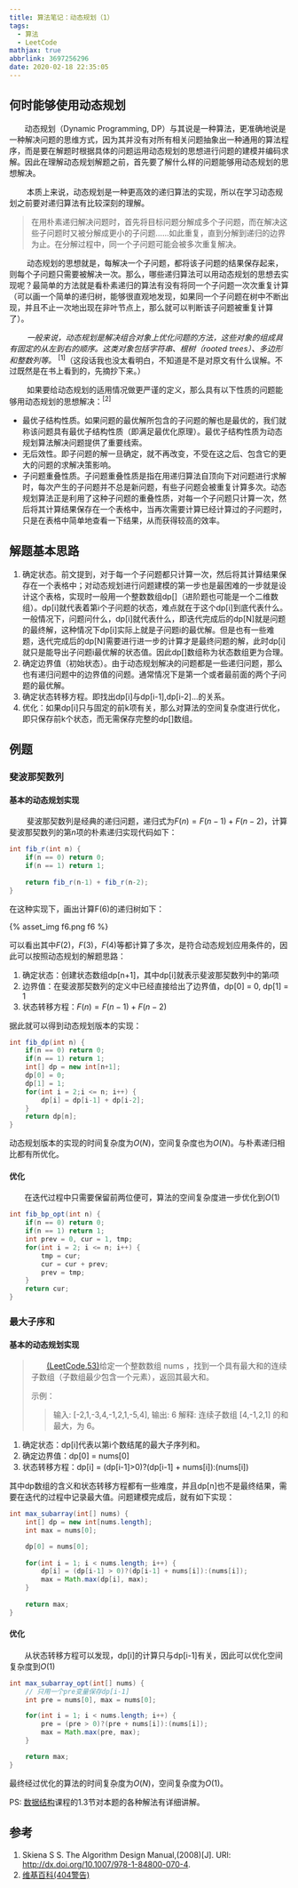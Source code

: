 ```yaml
---
title: 算法笔记：动态规划（1）
tags:
  - 算法
  - LeetCode
mathjax: true
abbrlink: 3697256296
date: 2020-02-18 22:35:05
---
```



## 何时能够使用动态规划

&#160; &#160; &#160; &#160;动态规划（Dynamic Programming, DP）与其说是一种算法，更准确地说是一种解决问题的思维方式，因为其并没有对所有相关问题抽象出一种通用的算法程序，而是要在解题时根据具体的问题运用动态规划的思想进行问题的建模并编码求解。因此在理解动态规划解题之前，首先要了解什么样的问题能够用动态规划的思想解决。

&#160; &#160; &#160; &#160; 本质上来说，动态规划是一种更高效的递归算法的实现，所以在学习动态规划之前要对递归算法有比较深刻的理解。

> 在用朴素递归解决问题时，首先将目标问题分解成多个子问题，而在解决这些子问题时又被分解成更小的子问题……如此重复，直到分解到递归的边界为止。在分解过程中，同一个子问题可能会被多次重复解决。

&#160; &#160; &#160; &#160; 动态规划的思想就是，每解决一个子问题，都将该子问题的结果保存起来，则每个子问题只需要被解决一次。那么，哪些递归算法可以用动态规划的思想去实现呢？最简单的方法就是看朴素递归的算法有没有将同一个子问题一次次重复计算（可以画一个简单的递归树，能够很直观地发现，如果同一个子问题在树中不断出现，并且不止一次地出现在非叶节点上，那么就可以判断该子问题被重复计算了）。

<!--more-->

&#160; &#160; &#160; &#160; *一般来说，动态规划是解决组合对象上优化问题的方法，这些对象的组成具有固定的从左到右的顺序。这类对象包括字符串、根树（rooted trees）、多边形和整数列等。* <sup>[1]</sup>（这段话我也没太看明白，不知道是不是对原文有什么误解。不过既然是在书上看到的，先摘抄下来。）

&#160; &#160; &#160; &#160; 如果要给动态规划的适用情况做更严谨的定义，那么具有以下性质的问题能够用动态规划的思想解决：<sup>[2]</sup>

* 最优子结构性质。如果问题的最优解所包含的子问题的解也是最优的，我们就称该问题具有最优子结构性质（即满足最优化原理）。最优子结构性质为动态规划算法解决问题提供了重要线索。
* 无后效性。即子问题的解一旦确定，就不再改变，不受在这之后、包含它的更大的问题的求解决策影响。
* 子问题重叠性质。子问题重叠性质是指在用递归算法自顶向下对问题进行求解时，每次产生的子问题并不总是新问题，有些子问题会被重复计算多次。动态规划算法正是利用了这种子问题的重叠性质，对每一个子问题只计算一次，然后将其计算结果保存在一个表格中，当再次需要计算已经计算过的子问题时，只是在表格中简单地查看一下结果，从而获得较高的效率。

## 解题基本思路

1. 确定状态。前文提到，对于每一个子问题都只计算一次，然后将其计算结果保存在一个表格中；对动态规划进行问题建模的第一步也是最困难的一步就是设计这个表格，实现时一般用一个整数数组dp[]（进阶题也可能是一个二维数组）。dp[i]就代表着第i个子问题的状态，难点就在于这个dp[i]到底代表什么。一般情况下，问题问什么，dp[i]就代表什么，即迭代完成后的dp[N]就是问题的最终解，这种情况下dp[i]实际上就是子问题i的最优解。但是也有一些难题，迭代完成后的dp[N]需要进行进一步的计算才是最终问题的解，此时dp[i]就只是能导出子问题i最优解的状态值。因此dp[]数组称为状态数组更为合理。
2. 确定边界值（初始状态）。由于动态规划解决的问题都是一些递归问题，那么也有递归问题中的边界值的问题。通常情况下是第一个或者最前面的两个子问题的最优解。
3. 确定状态转移方程。即找出dp[i]与dp[i-1],dp[i-2]...的关系。
4. 优化：如果dp[i]只与固定的前k项有关，那么对算法的空间复杂度进行优化，即只保存前k个状态，而无需保存完整的dp[]数组。

## 例题

### 斐波那契数列

#### 基本的动态规划实现

&#160; &#160; &#160; &#160; 斐波那契数列是经典的递归问题，递归式为$F(n) = F(n-1)+F(n-2)$，计算斐波那契数列的第$n$项的朴素递归实现代码如下：
```java
int fib_r(int n) {
    if(n == 0) return 0;
    if(n == 1) return 1;
    
    return fib_r(n-1) + fib_r(n-2);
}
```
在这种实现下，画出计算F(6)的递归树如下：

{% asset_img f6.png f6 %}

可以看出其中$F(2)$，$F(3)$，$F(4)$等都计算了多次，是符合动态规划应用条件的，因此可以按照动态规划的解题思路：
1. 确定状态：创建状态数组dp[n+1]，其中dp[i]就表示斐波那契数列中的第$i$项
2. 边界值：在斐波那契数列的定义中已经直接给出了边界值，dp[0] = 0, dp[1] = 1
3. 状态转移方程：$F(n) = F(n-1)+F(n-2)$

据此就可以得到动态规划版本的实现：
```java
int fib_dp(int n) {
    if(n == 0) return 0;
    if(n == 1) return 1;
    int[] dp = new int[n+1];
    dp[0] = 0;
    dp[1] = 1;
    for(int i = 2;i <= n; i++) {
        dp[i] = dp[i-1] + dp[i-2];
    }
    return dp[n];
}
```
动态规划版本的实现的时间复杂度为$O(N)$，空间复杂度也为$O(N)$。与朴素递归相比都有所优化。

#### 优化

&#160; &#160; &#160; &#160;在迭代过程中只需要保留前两位便可，算法的空间复杂度进一步优化到$O(1)$

```java
int fib_bp_opt(int n) {
    if(n == 0) return 0;
    if(n == 1) return 1;
    int prev = 0, cur = 1, tmp;
    for(int i = 2; i <= n; i++) {
        tmp = cur;
        cur = cur + prev;
        prev = tmp;
    }
    return cur;
}
```

### 最大子序和

#### 基本的动态规划实现

> &#160; &#160; &#160; &#160;[(LeetCode.53)](https://leetcode-cn.com/problems/maximum-subarray/)给定一个整数数组 nums ，找到一个具有最大和的连续子数组（子数组最少包含一个元素），返回其最大和。
> 
> 示例：
>> 输入: [-2,1,-3,4,-1,2,1,-5,4],
>> 输出: 6
>> 解释: 连续子数组 [4,-1,2,1] 的和最大，为 6。

1. 确定状态：dp[i]代表以第i个数结尾的最大子序列和。
2. 确定边界值：dp[0] = nums[0]
3. 状态转移方程：dp[i] = (dp[i-1]>0)?(dp[i-1] + nums[i]):(nums[i])

其中dp数组的含义和状态转移方程都有一些难度，并且dp[n]也不是最终结果，需要在迭代的过程中记录最大值。问题建模完成后，就有如下实现：

```java
int max_subarray(int[] nums) {
    int[] dp = new int[nums.length];
    int max = nums[0];

    dp[0] = nums[0];
    
    for(int i = 1; i < nums.length; i++) {
        dp[i] = (dp[i-1] > 0)?(dp[i-1] + nums[i]):(nums[i]);
        max = Math.max(dp[i], max);
    }
    
    return max;
}
```

#### 优化

&#160; &#160; &#160; &#160;从状态转移方程可以发现，dp[i]的计算只与dp[i-1]有关，因此可以优化空间复杂度到$O(1)$

```java
int max_subarray_opt(int[] nums) {
    // 只用一个pre变量保存dp[i-1]
    int pre = nums[0], max = nums[0];

    for(int i = 1; i < nums.length; i++) {
        pre = (pre > 0)?(pre + nums[i]):(nums[i]);
        max = Math.max(pre, max);
    }

    return max;
}
```

最终经过优化的算法的时间复杂度为$O(N)$，空间复杂度为$O(1)$。

PS: [数据结构](https://www.icourse163.org/learn/ZJU-93001?tid=120001#/learn/content?type=detail&id=300004)课程的1.3节对本题的各种解法有详细讲解。


## 参考

1. Skiena S S. The Algorithm Design Manual,(2008)[J]. URl: http://dx.doi.org/10.1007/978-1-84800-070-4.
2. [维基百科(404警告)](https://zh.wikipedia.org/wiki/动态规划)